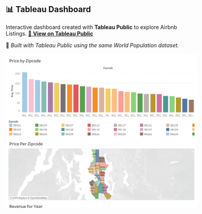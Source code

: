 
## 📊 Tableau Dashboard

Interactive dashboard created with **Tableau Public** to explore Airbnb Listings.
[🔗 **View on Tableau Public**](https://public.tableau.com/views/ProjectAirBnBTableau1/Project1?:language=en-GB&:sid=&:redirect=auth&:display_count=n&:origin=viz_share_link)

🧠 *Built with Tableau Public using the same World Population dataset.*


[![View Tableau Dashboard](./screenshot_Tableau.png)](https://public.tableau.com/views/ProjectAirBnBTableau1/Project1?:language=en-GB&:sid=&:redirect=auth&:display_count=n&:origin=viz_share_link)

